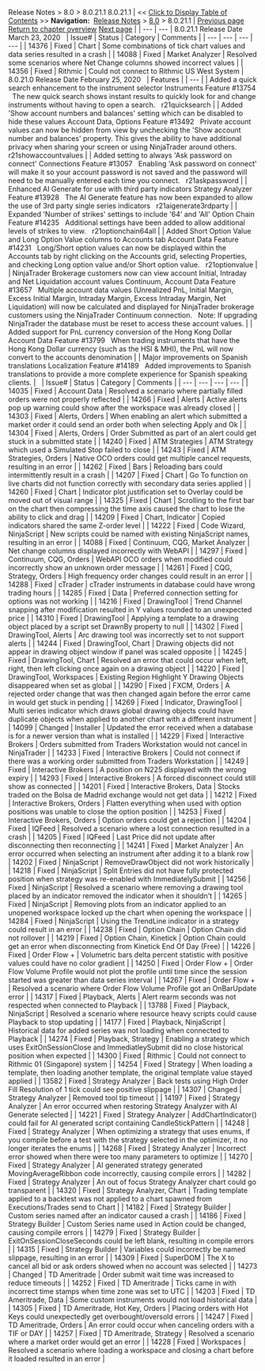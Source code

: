 ﻿
Release Notes \> 8\.0 \> 8\.0\.21\.1
8\.0\.21\.1
| \<\< [Click to Display Table of Contents](8_0_21_1.md) \>\> **Navigation:**     [Release Notes](release_notes-1.md) \> [8\.0](8_0-1.md) \> 8\.0\.21\.1 | [Previous page](8_0_22_2-1.md) [Return to chapter overview](8_0-1.md) [Next page](8_0_20_1-1.md) |
| --- | --- |
8\.0\.21\.1 Release Date
March 23, 2020
 
| Issue\# | Status | Category | Comments |
| --- | --- | --- | --- |
| 14376 | Fixed | Chart | Some combinations of tick chart values and data series resulted in a crash |
| 14088 | Fixed | Market Analyzer | Resolved some scenarios where Net Change columns showed incorrect values |
| 14356 | Fixed | Rithmic | Could not connect to Rithmic US West System |
 
8\.0\.21\.0 Release Date
February 25, 2020
 
| Features |
| --- |
| Added a quick search enhancement to the instrument selector Instruments Feature \#13754   The new quick search shows instant results to quickly look for and change instruments without having to open a search.   r21quicksearch |
| Added 'Show account numbers and balances' setting which can be disabled to hide these values Account Data, Options Feature \#13492   Private account values can now be hidden from view by unchecking the 'Show account number and balances' property. This gives the ability to have additional privacy when sharing your screen or using NinjaTrader around others.   r21showaccountvalues |
| Added setting to always 'Ask password on connect'  Connections Feature \#13057   Enabling 'Ask password on connect' will make it so your account password is not saved and the password will need to be manually entered each time you connect.   r21askpassword |
| Enhanced AI Generate for use with third party indicators Strategy Analyzer Feature \#13928   The AI Generate feature has now been expanded to allow the use of 3rd party single series indicators   r21aigenerate3rdparty |
| Expanded 'Number of strikes' settings to include '64' and 'All' Option Chain Feature \#14235   Additional settings have been added to allow additional levels of strikes to view.   r21optionchain64all |
| Added Short Option Value and Long Option Value columns to Accounts tab Account Data Feature \#14231   Long/Short option values can now be displayed within the Accounts tab by right clicking on the Accounts grid, selecting Properties, and checking Long option value and/or Short option value.   r21optionvalue |
| NinjaTrader Brokerage customers now can view account Initial, Intraday and Net Liquidation account values Continuum, Account Data Feature \#13657   Multiple account data values (Unrealized PnL, Initial Margin, Excess Initial Margin, Intraday Margin, Excess Intraday Margin, Net Liquidation) will now be calculated and displayed for NinjaTrader brokerage customers using the NinjaTrader Continuum connection.    Note: If upgrading NinjaTrader the database must be reset to access these account values. |
| Added support for PnL currency conversion of the Hong Kong Dollar Account Data Feature \#13799   When trading instruments that have the Hong Kong Dollar currency (such as the HSI \& MHI), the PnL will now convert to the accounts denomination |
| Major improvements on Spanish translations Localization Feature \#14189   Added improvements to Spanish translations to provide a more complete experience for Spanish speaking clients. |
 
| Issue\# | Status | Category | Comments |
| --- | --- | --- | --- |
| 14035 | Fixed | Account Data | Resolved a scenario where partially filled orders were not properly reflected |
| 14266 | Fixed | Alerts | Active alerts pop up warning could show after the workspace was already closed |
| 14303 | Fixed | Alerts, Orders | When enabling an alert which submitted a market order it could send an order both when selecting Apply and Ok |
| 14304 | Fixed | Alerts, Orders | Order Submitted as part of an alert could get stuck in a submitted state |
| 14240 | Fixed | ATM Strategies | ATM Strategy which used a Simulated Stop failed to close |
| 14243 | Fixed | ATM Strategies, Orders | Native OCO orders could get multiple cancel requests, resulting in an error |
| 14262 | Fixed | Bars | Reloading bars could intermittently result in a crash |
| 14207 | Fixed | Chart | Go To function on live charts did not function correctly with secondary data series applied |
| 14260 | Fixed | Chart | Indicator plot justification set to Overlay could be moved out of visual range |
| 14325 | Fixed | Chart | Scrolling to the first bar on the chart then compressing the time axis caused the chart to lose the ability to click and drag |
| 14209 | Fixed | Chart, Indicator | Copied indicators shared the same Z\-order level |
| 14222 | Fixed | Code Wizard, NinjaScript | New scripts could be named with existing NinjaScript names, resulting in an error |
| 14088 | Fixed | Continuum, CQG, Market Analyzer | Net change columns displayed incorrectly with WebAPI |
| 14297 | Fixed | Continuum, CQG, Orders | WebAPI OCO orders when modified could incorrectly show an unknown order message |
| 14261 | Fixed | CQG, Strategy, Orders | High frequency order changes could result in an error |
| 14288 | Fixed | cTrader | cTrader instruments in database could have wrong trading hours |
| 14285 | Fixed | Data | Preferred connection setting for options was not working |
| 14216 | Fixed | DrawingTool | Trend Channel snapping after modification resulted in Y values rounded to an unexpected price |
| 14310 | Fixed | DrawingTool | Applying a template to a drawing object placed by a script set DrawnBy property to null |
| 14302 | Fixed | DrawingTool, Alerts | Arc drawing tool was incorrectly set to not support alerts |
| 14244 | Fixed | DrawingTool, Chart | Drawing objects did not appear in drawing object window if panel was scaled opposite |
| 14245 | Fixed | DrawingTool, Chart | Resolved an error that could occur when left, right, then left clicking once again on a drawing object |
| 14220 | Fixed | DrawingTool, Workspaces | Existing Region Highlight Y Drawing Objects disappeared when set as global |
| 14290 | Fixed | FXCM, Orders | A rejected order change that was then changed again before the error came in would get stuck in pending |
| 14269 | Fixed | Indicator, DrawingTool | Multi series indicator which draws global drawing objects could have duplicate objects when applied to another chart with a different instrument |
| 14099 | Changed | Installer | Updated the error received when a database is for a newer version than what is installed |
| 14229 | Fixed | Interactive Brokers | Orders submitted from Traders Workstation would not cancel in NinjaTrader |
| 14233 | Fixed | Interactive Brokers | Could not connect if there was a working order submitted from Traders Workstation |
| 14249 | Fixed | Interactive Brokers | A position on N225 displayed with the wrong expiry |
| 14293 | Fixed | Interactive Brokers | A forced disconnect could still show as connected |
| 14201 | Fixed | Interactive Brokers, Data | Stocks traded on the Bolsa de Madrid exchange would not get data |
| 14212 | Fixed | Interactive Brokers, Orders | Flatten everything when used with option positions was unable to close the option position |
| 14253 | Fixed | Interactive Brokers, Orders | Option orders could get a rejection |
| 14204 | Fixed | IQFeed | Resolved a scenario where a lost connection resulted in a crash |
| 14205 | Fixed | IQFeed | Last Price did not update after disconnecting then reconnecting |
| 14241 | Fixed | Market Analyzer | An error occurred when selecting an instrument after adding it to a blank row |
| 14202 | Fixed | NinjaScript | RemoveDrawObject did not work historically |
| 14218 | Fixed | NinjaScript | Split Entries did not have fully protected position when strategy was re\-enabled with ImmediatelySubmit |
| 14256 | Fixed | NinjaScript | Resolved a scenario where removing a drawing tool placed by an indicator removed the indicator when it shouldn't |
| 14265 | Fixed | NinjaScript | Removing plots from an indicator applied to an unopened workspace locked up the chart when opening the workspace |
| 14284 | Fixed | NinjaScript | Using the TrendLine indicator in a strategy could result in an error |
| 14238 | Fixed | Option Chain | Option Chain did not rollover |
| 14219 | Fixed | Option Chain, Kinetick | Option Chain could get an error when disconnecting from Kinetick End Of Day (Free) |
| 14226 | Fixed | Order Flow \+ | Volumetric bars delta percent statistic with positive values could have no color gradient |
| 14250 | Fixed | Order Flow \+ | Order Flow Volume Profile would not plot the profile until time since the session started was greater than data series interval |
| 14267 | Fixed | Order Flow \+ | Resolved a scenario where Order Flow Volume Profile got an OnBarUpdate error |
| 14317 | Fixed | Playback, Alerts | Alert rearm seconds was not respected when connected to Playback |
| 13788 | Fixed | Playback, NinjaScript | Resolved a scenario where resource heavy scripts could cause Playback to stop updating |
| 14177 | Fixed | Playback, NinjaScript | Historical data for added series was not loading when connected to Playback |
| 14274 | Fixed | Playback, Strategy | Enabling a strategy which uses ExitOnSessionClose and ImmediatleySubmit did no close historical position when expected |
| 14300 | Fixed | Rithmic | Could not connect to Rithmic 01 (Singapore) system |
| 14254 | Fixed | Strategy | When loading a template, then loading another template, the original template value stayed applied |
| 13582 | Fixed | Strategy Analyzer | Back tests using High Order Fill Resolution of 1 tick could see positive slippage |
| 14307 | Changed | Strategy Analyzer | Removed tool tip timeout |
| 14197 | Fixed | Strategy Analyzer | An error occurred when restoring Strategy Analyzer with AI Generate selected |
| 14221 | Fixed | Strategy Analyzer | AddChartIndicator() could fail for AI generated script containing CandleStickPattern |
| 14248 | Fixed | Strategy Analyzer | When optimizing a strategy that uses enums, if you compile before a test with the strategy selected in the optimizer, it no longer iterates the enums |
| 14268 | Fixed | Strategy Analyzer | Incorrect error showed when there were too many parameters to optimize |
| 14270 | Fixed | Strategy Analyzer | AI generated strategy generated MovingAverageRibbon code incorrectly, causing compile errors |
| 14282 | Fixed | Strategy Analyzer | An out of focus Strategy Analyzer chart could go transparent |
| 14320 | Fixed | Strategy Analyzer, Chart | Trading template applied to a backtest was not applied to a chart spawned from Executions/Trades send to Chart |
| 14182 | Fixed | Strategy Builder | Custom series named after an indicator caused a crash |
| 14186 | Fixed | Strategy Builder | Custom Series name used in Action could be changed, causing compile errors |
| 14279 | Fixed | Strategy Builder | ExitOnSessionCloseSeconds could be left blank, resulting in compile errors |
| 14315 | Fixed | Strategy Builder | Variables could incorrectly be named slippage, resulting in an error |
| 14309 | Fixed | SuperDOM | The X to cancel all bid or ask orders showed when no account was selected |
| 14273 | Changed | TD Ameritrade | Order submit wait time was increased to reduce timeouts |
| 14252 | Fixed | TD Ameritrade | Ticks came in with incorrect time stamps when time zone was set to UTC |
| 14203 | Fixed | TD Ameritrade, Data | Some custom instruments would not load historical data |
| 14305 | Fixed | TD Ameritrade, Hot Key, Orders | Placing orders with Hot Keys could unexpectedly get overbought/oversold errors |
| 14247 | Fixed | TD Ameritrade, Orders | An error could occur when canceling orders with a TIF or DAY |
| 14257 | Fixed | TD Ameritrade, Strategy | Resolved a scenario where a market order would get an error |
| 14228 | Fixed | Workspaces | Resolved a scenario where loading a workspace and closing a chart before it loaded resulted in an error |
## 

